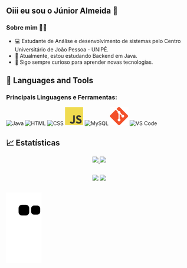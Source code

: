 ## Oiii eu sou o Júnior Almeida 👋

### Sobre mim 👨‍💻

- 💻 Estudante de Análise e desenvolvimento de sistemas pelo Centro Universitário de João Pessoa - UNIPÊ.
- 🌱 Atualmente, estou estudando Backend em Java. 
- 👀 Sigo sempre curioso para aprender novas tecnologias.

## 🚀 Languages and Tools
### Principais Linguagens e Ferramentas:
</summary>
<p align="left">
<img height="50" src="https://www.vectorlogo.zone/logos/java/java-icon.svg" title="Java" alt="Java" /></code>
<img width="50" height="50" src="https://github.com/leandrocgsi/leandrocgsi/blob/main/svg_logos/html_logo.png" title="HTML" alt="HTML" />
<img width="50" height="50" src="https://github.com/leandrocgsi/leandrocgsi/blob/main/svg_logos/css_logo.png" title="CSS" alt="CSS" />
<img width="50" height="50" src="https://raw.githubusercontent.com/devicons/devicon/master/icons/javascript/javascript-original.svg" title="JavaScript" alt="JavaScript" />
<img width="50" height="50" src="https://www.vectorlogo.zone/logos/mysql/mysql-icon.svg" title="MySQL" alt="MySQL"/></code>
<img height="50" src="https://raw.githubusercontent.com/devicons/devicon/master/icons/git/git-original.svg" title="GIT" alt="GIT">
<img height="50" src="https://upload.wikimedia.org/wikipedia/commons/thumb/9/9a/Visual_Studio_Code_1.35_icon.svg/512px-Visual_Studio_Code_1.35_icon.svg.png?20210804221519" title="VS Code" alt="VS Code">

</p>


## 📈 Estatísticas
<div align="center">
<a href="https://github.com/JuniorAlmeida28">
  <img height="180em" src="https://github-readme-stats.vercel.app/api?username=JuniorAlmeida28&show_icons=true&theme=dark#gh-dark-mode-only)](https://github.com/anuraghazra/github-readme-stats#gh-dark-mode-only"
/>
  <img height="180em" src="(https://github-readme-stats.vercel.app/api/top-langs/?username=anuraghazra&exclude_repo=github-readme-stats,anuraghazra.github.io)](https://github.com/anuraghazra/github-readme-stats)"/>
</div>
  
  ##
  
  <div align="center"> 
  <a href="https://instagram.com/eu.junioralmeida" target="_blank"><img src="https://img.shields.io/badge/-Instagram-%23E4405F?style=for-the-badge&logo=instagram&logoColor=white" target="_blank"></a>
  <a href="https://www.linkedin.com/in/jrjunioralmeida/" target="_blank"><img src="https://img.shields.io/badge/-LinkedIn-%230077B5?style=for-the-badge&logo=linkedin&logoColor=white" target="_blank"></a> 

 </div>

##

![Snake animation](https://github.com/JuniorAlmeida28/JuniorAlmeida28/blob/output/github-contribution-grid-snake.svg)

 
  
